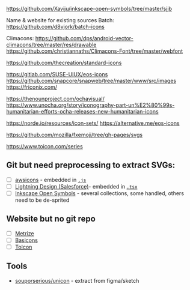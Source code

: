 https://github.com/Xaviju/inkscape-open-symbols/tree/master/sjjb

Name & website for existing sources
Batch:
https://github.com/d8vjork/batch-icons

Climacons:
https://github.com/dps/android-vector-climacons/tree/master/res/drawable
https://github.com/christiannaths/Climacons-Font/tree/master/webfont

https://github.com/thecreation/standard-icons

https://gitlab.com/SUSE-UIUX/eos-icons
https://github.com/snapcore/snapweb/tree/master/www/src/images
https://friconix.com/

https://thenounproject.com/ochavisual/
https://www.unocha.org/story/iconography-part-un%E2%80%99s-humanitarian-efforts-ocha-releases-new-humanitarian-icons

https://norde.io/resources/icon-sets/
https://alternative.me/eos-icons

https://github.com/mozilla/fxemoji/tree/gh-pages/svgs

https://www.toicon.com/series


## Git but need preprocessing to extract SVGs:
- [ ] [awsicons](https://awsicons.dev/) - embedded in [`.js`](https://github.com/boyney123/awsicons)
- [ ] [Lightning Design (Salesforce)](https://www.lightningdesignsystem.com/icons/)- embedded in [`.tsx`](https://github.com/salesforce-ux/design-system-ui-kit-framerx/tree/master/code/icon-components)
- [ ] [Inkscape Open Symbols](https://github.com/Xaviju/inkscape-open-symbols) - several collections, some handled, others need to be de-sprited

## Website but no git repo
- [ ] [Metrize](https://www.alessioatzeni.com/wp-content/cache/page_enhanced/www.alessioatzeni.com/metrize-icons/_index.html_gzip)
- [ ] [Basicons](https://basicons.xyz/)
- [ ] [ToIcon](https://www.toicon.com/)

## Tools
- [souporserious/unicon](https://github.com/souporserious/unicon/tree/main/packages/unicon/src) - extract from figma/sketch
